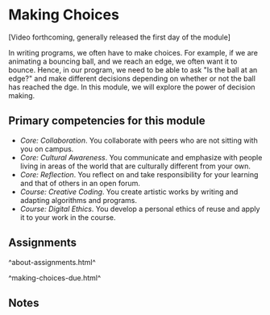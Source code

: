 Making Choices
==============

[Video forthcoming, generally released the first day of the module]

In writing programs, we often have to make choices.  For example, if we
are animating a bouncing ball, and we reach an edge, we often want it to
bounce.  Hence, in our program, we need to be able to ask "Is the ball at
an edge?" and make different decisions depending on whether or not the
ball has reached the dge.  In this module, we will explore the power of
decision making.

Primary competencies for this module
------------------------------------

* *Core: Collaboration*.  You collaborate with peers who are not sitting
  with you on campus.
* *Core: Cultural Awareness*.  You communicate and emphasize with people
  living in areas of the world that are culturally different from your
  own.
* *Core: Reflection*.  You reflect on and take responsibility for your
  learning and that of others in an open forum.
* *Course: Creative Coding*.  You create artistic works by writing and
  adapting algorithms and programs.
* *Course: Digital Ethics*.  You develop a personal ethics of reuse and 
  apply it to your work in the course.

Assignments
-----------

^about-assignments.html^

^making-choices-due.html^

Notes
-----
